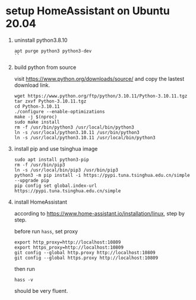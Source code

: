 # setup HomeAssistant on Ubuntu 20.04

1. uninstall python3.8.10
   
    ```
    apt purge python3 python3-dev
    ``

2. build python from source

    visit https://www.python.org/downloads/source/ and copy the lastest download link.

    ```
    wget https://www.python.org/ftp/python/3.10.11/Python-3.10.11.tgz
    tar zxvf Python-3.10.11.tgz
    cd Python-3.10.11
    ./configure --enable-optimizations
    make -j $(nproc)
    sudo make install
    rm -f /usr/bin/python3 /usr/local/bin/python3
    ln -s /usr/local/python3.10.11 /usr/bin/python3
    ln -s /usr/local/python3.10.11 /usr/local/bin/python3
    ```

3. install pip and use tsinghua image

    ```
    sudo apt install python3-pip
    rm -f /usr/bin/pip3
    ln -s /usr/local/bin/pip3 /usr/bin/pip3
    python3 -m pip install -i https://pypi.tuna.tsinghua.edu.cn/simple --upgrade pip
    pip config set global.index-url https://pypi.tuna.tsinghua.edu.cn/simple
    ```

4. install HomeAssistant

    according to https://www.home-assistant.io/installation/linux, step by step.

    before run `hass`, set proxy

    ```
    export http_proxy=http://localhost:10809
    export https_proxy=http://localhost:10809
    git config --global http.proxy http://localhost:10809
    git config --global https.proxy http://localhost:10809
    ```

    then run

    ```
    hass -v
    ```

    should be very fluent.
